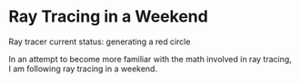 # Ray Tracing in a Weekend

Ray tracer current status: generating a red circle

In an attempt to become more familiar with the math involved in ray tracing, I am following ray tracing in a weekend. 

